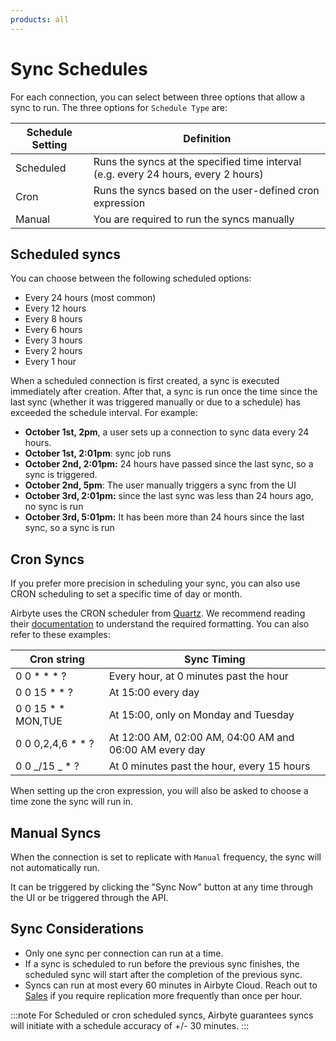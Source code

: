 ```yaml
---
products: all
---
```


# Sync Schedules

For each connection, you can select between three options that allow a sync to run. The three options for `Schedule Type` are:

| Schedule Setting | Definition                                                                         |
| ---------------- | ---------------------------------------------------------------------------------- |
| Scheduled        | Runs the syncs at the specified time interval (e.g. every 24 hours, every 2 hours) |
| Cron             | Runs the syncs based on the user-defined cron expression                           |
| Manual           | You are required to run the syncs manually                                         |

## Scheduled syncs

You can choose between the following scheduled options:

- Every 24 hours (most common)
- Every 12 hours
- Every 8 hours
- Every 6 hours
- Every 3 hours
- Every 2 hours
- Every 1 hour

When a scheduled connection is first created, a sync is executed immediately after creation. After that, a sync is run once the time since the last sync \(whether it was triggered manually or due to a schedule\) has exceeded the schedule interval. For example:

- **October 1st, 2pm**, a user sets up a connection to sync data every 24 hours.
- **October 1st, 2:01pm**: sync job runs
- **October 2nd, 2:01pm:** 24 hours have passed since the last sync, so a sync is triggered.
- **October 2nd, 5pm**: The user manually triggers a sync from the UI
- **October 3rd, 2:01pm:** since the last sync was less than 24 hours ago, no sync is run
- **October 3rd, 5:01pm:** It has been more than 24 hours since the last sync, so a sync is run

## Cron Syncs

If you prefer more precision in scheduling your sync, you can also use CRON scheduling to set a specific time of day or month.

Airbyte uses the CRON scheduler from [Quartz](http://www.quartz-scheduler.org/documentation/quartz-2.3.0/tutorials/crontrigger.html). We recommend reading their [documentation](http://www.quartz-scheduler.org/documentation/quartz-2.3.0/tutorials/crontrigger.html) to understand the required formatting. You can also refer to these examples:

| Cron string          | Sync Timing                                            |
| -------------------- | ------------------------------------------------------ |
| 0 0 \* \* \* ?       | Every hour, at 0 minutes past the hour                 |
| 0 0 15 \* \* ?       | At 15:00 every day                                     |
| 0 0 15 \* \* MON,TUE | At 15:00, only on Monday and Tuesday                   |
| 0 0 0,2,4,6 \* \* ?  | At 12:00 AM, 02:00 AM, 04:00 AM and 06:00 AM every day |
| 0 0 _/15 _ \* ?      | At 0 minutes past the hour, every 15 hours             |

When setting up the cron expression, you will also be asked to choose a time zone the sync will run in.

## Manual Syncs

When the connection is set to replicate with `Manual` frequency, the sync will not automatically run.

It can be triggered by clicking the "Sync Now" button at any time through the UI or be triggered through the API.

## Sync Considerations

- Only one sync per connection can run at a time.
- If a sync is scheduled to run before the previous sync finishes, the scheduled sync will start after the completion of the previous sync.
- Syncs can run at most every 60 minutes in Airbyte Cloud. Reach out to [Sales](https://airbyte.com/company/talk-to-sales) if you require replication more frequently than once per hour.

:::note
For Scheduled or cron scheduled syncs, Airbyte guarantees syncs will initiate with a schedule accuracy of +/- 30 minutes.
:::
